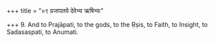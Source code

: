 +++
title = "०९ प्रजापतये देवेभ्य ऋषिभ्यः"

+++
9. And to Prajāpati, to the gods, to the Ṛṣis, to Faith, to Insight, to Sadasaspati, to Anumati.

